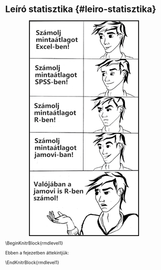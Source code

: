 # Leíró statisztika {#leiro-statisztika}



<img src="images/ch_08_small.png" width="70%" style="display: block; margin: auto;" />


\BeginKnitrBlock{rmdlevel1}<div class="rmdlevel1">
Ebben a fejezetben áttekintjük:
  </div>\EndKnitrBlock{rmdlevel1}


